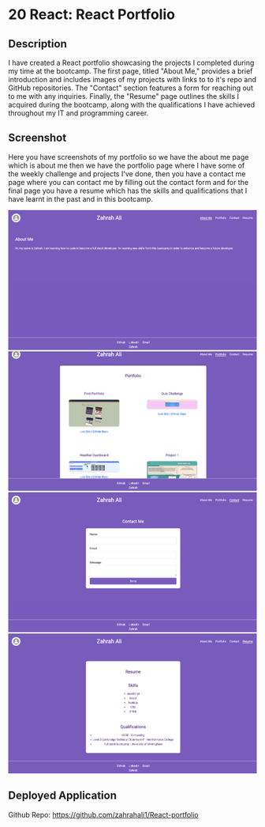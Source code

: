 # 20 React: React Portfolio

## Description

 I have created a React portfolio showcasing the projects I completed during my time at the bootcamp. The first page, titled "About Me," provides a brief introduction and includes images of my projects with links to to it's repo and GitHub repositories. The "Contact" section features a form for reaching out to me with any inquiries. Finally, the "Resume" page outlines the skills I acquired during the bootcamp, along with the qualifications I have achieved throughout my IT and programming career.



## Screenshot
Here you have screenshots of my portfolio so we have the about me page which is about me then we have the portfolio page where I have some of the weekly challenge and projects I've done, then you have a contact me page where you can contact me by filling out the contact form and for the final page you have a resume which has the skills and qualifications that I have learnt in the past and in this bootcamp.  

![About Me](https://github.com/zahrahali1/React-portfolio/raw/main/public/images/Aboutme.png)
![Portfolio](https://github.com/zahrahali1/React-portfolio/raw/main/public/images/Portfolio.png)
![Contact Me](https://github.com/zahrahali1/React-portfolio/raw/main/public/images/Contactme.png)
![Resume](https://github.com/zahrahali1/React-portfolio/raw/main/public/images/Resume.png)

## Deployed Application

Github Repo: https://github.com/zahrahali1/React-portfolio

